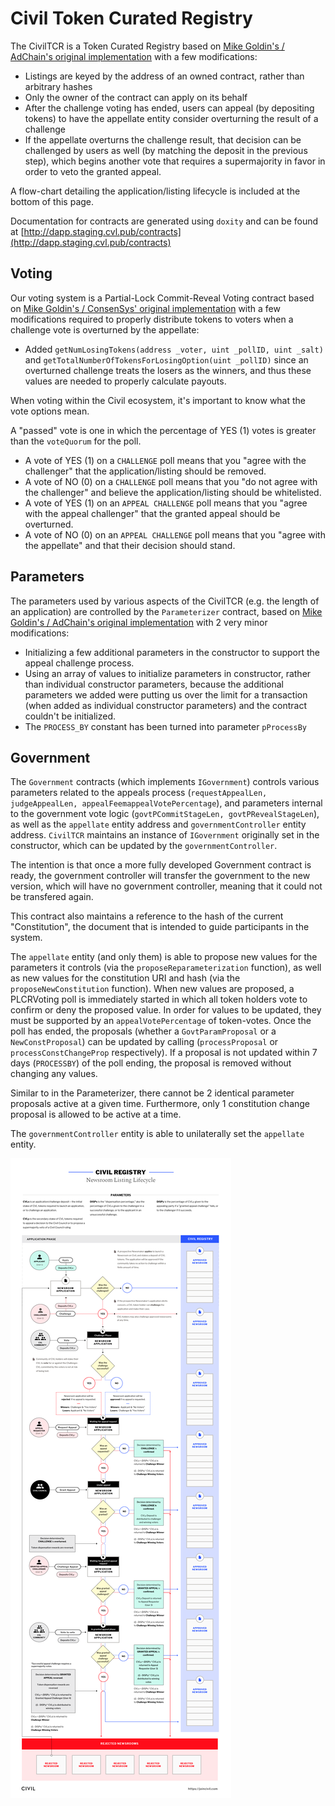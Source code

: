 # Civil Token Curated Registry

The CivilTCR is a Token Curated Registry based on [Mike Goldin's / AdChain's original implementation](https://github.com/skmgoldin/tcr) with a few modifications:

* Listings are keyed by the address of an owned contract, rather than arbitrary hashes
* Only the owner of the contract can apply on its behalf
* After the challenge voting has ended, users can appeal (by depositing tokens) to have the appellate entity consider overturning the result of a challenge
* If the appellate overturns the challenge result, that decision can be challenged by users as well (by matching the deposit in the previous step), which begins another vote that requires a supermajority in favor in order to veto the granted appeal.

A flow-chart detailing the application/listing lifecycle is included at the bottom of this page.

Documentation for contracts are generated using `doxity` and can be found at [http://dapp.staging.cvl.pub/contracts](http://dapp.staging.cvl.pub/contracts)

## Voting

Our voting system is a Partial-Lock Commit-Reveal Voting contract based on [Mike Goldin's / ConsenSys' original implementation](https://github.com/ConsenSys/PLCRVoting) with a few modifications required to properly distribute tokens to voters when a challenge vote is overturned by the appellate:

* Added `getNumLosingTokens(address _voter, uint _pollID, uint _salt)` and `getTotalNumberOfTokensForLosingOption(uint _pollID)` since an overturned challenge treats the losers as the winners, and thus these values are needed to properly calculate payouts.

When voting within the Civil ecosystem, it's important to know what the vote options mean.

A "passed" vote is one in which the percentage of YES (1) votes is greater than the `voteQuorum` for the poll.

* A vote of YES (1) on a `CHALLENGE` poll means that you "agree with the challenger" that the application/listing should be removed.
* A vote of NO (0) on a `CHALLENGE` poll means that you "do not agree with the challenger" and believe the application/listing should be whitelisted.
* A vote of YES (1) on an `APPEAL CHALLENGE` poll means that you "agree with the appeal challenger" that the granted appeal should be overturned.
* A vote of NO (0) on an `APPEAL CHALLENGE` poll means that you "agree with the appellate" and that their decision should stand.

## Parameters

The parameters used by various aspects of the CivilTCR (e.g. the length of an application) are controlled by the `Parameterizer` contract, based on [Mike Goldin's / AdChain's original implementation](https://github.com/skmgoldin/tcr) with 2 very minor modifications:

* Initializing a few additional parameters in the constructor to support the appeal challenge process.
* Using an array of values to initialize parameters in constructor, rather than individual constructor parameters, because the additional parameters we added were putting us over the limit for a transaction (when added as individual constructor parameters) and the contract couldn't be initialized.
* The `PROCESS_BY` constant has been turned into parameter `pProcessBy`

## Government

The `Government` contracts (which implements `IGovernment`) controls various parameters related to the appeals process (`requestAppealLen, judgeAppealLen, appealFeemappealVotePercentage`), and parameters internal to the government vote logic (`govtPCommitStageLen, govtPRevealStageLen`), as well as the `appellate` entity address and `governmentController` entity address. `CivilTCR` maintains an instance of `IGovernment` originally set in the constructor, which can be updated by the `governmentController`.

The intention is that once a more fully developed Government contract is ready, the government controller will transfer the government to the new version, which will have no government controller, meaning that it could not be transfered again.

This contract also maintains a reference to the hash of the current "Constitution", the document that is intended to guide participants in the system.

The `appellate` entity (and only them) is able to propose new values for the parameters it controls (via the `proposeReparameterization` function), as well as new values for the constitution URI and hash (via the `proposeNewConstitution` function). When new values are proposed, a PLCRVoting poll is immediately started in which all token holders vote to confirm or deny the proposed value. In order for values to be updated, they must be supported by an `appealVotePercentage` of token-votes. Once the poll has ended, the proposals (whether a `GovtParamProposal` or a `NewConstProposal`) can be updated by calling (`processProposal` or `processConstChangeProp` respectively). If a proposal is not updated within 7 days (`PROCESSBY`) of the poll ending, the proposal is removed without changing any values.

Similar to in the Parameterizer, there cannot be 2 identical parameter proposals active at a given time. Furthermore, only 1 constitution change proposal is allowed to be active at a time.

The `governmentController` entity is able to unilaterally set the `appellate` entity.

![tcr diagram](CivilRegistry.png)
